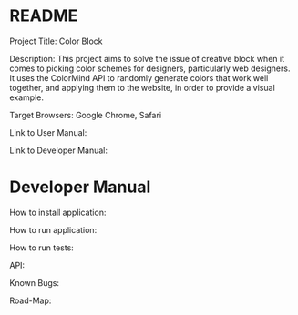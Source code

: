 # README

Project Title: Color Block

Description: This project aims to solve the issue of creative block when it comes to picking color schemes for designers, particularly web designers. It uses the ColorMind API to randomly generate colors that work well together, and applying them to the website, in order to provide a visual example.

Target Browsers: Google Chrome, Safari

Link to User Manual:

Link to Developer Manual:

# Developer Manual

How to install application:

How to run application:

How to run tests:

API:

Known Bugs:

Road-Map:
